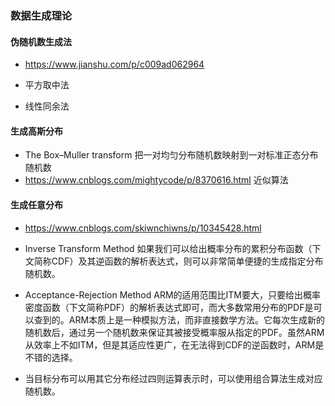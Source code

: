 ### 数据生成理论
#### 伪随机数生成法
* https://www.jianshu.com/p/c009ad062964

* 平方取中法 
* 线性同余法

#### 生成高斯分布
* The Box–Muller transform 把一对均匀分布随机数映射到一对标准正态分布随机数
* https://www.cnblogs.com/mightycode/p/8370616.html 近似算法


#### 生成任意分布
* https://www.cnblogs.com/skiwnchiwns/p/10345428.html

* Inverse Transform Method 如果我们可以给出概率分布的累积分布函数（下文简称CDF）及其逆函数的解析表达式，则可以非常简单便捷的生成指定分布随机数。
* Acceptance-Rejection Method ARM的适用范围比ITM要大，只要给出概率密度函数（下文简称PDF）的解析表达式即可，而大多数常用分布的PDF是可以查到的。ARM本质上是一种模拟方法，而非直接数学方法。它每次生成新的随机数后，通过另一个随机数来保证其被接受概率服从指定的PDF。虽然ARM从效率上不如ITM，但是其适应性更广，在无法得到CDF的逆函数时，ARM是不错的选择。
* 当目标分布可以用其它分布经过四则运算表示时，可以使用组合算法生成对应随机数。